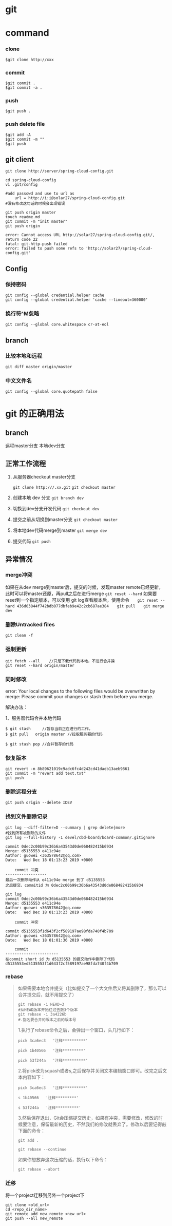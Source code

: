 git
==================
# command 

### clone
```
$git clone http://xxx
```
### commit
```
$git commit .
$git commit -a .
```
### push
```
$git push .
```
### push delete file
```
$git add -A
$git commit -m ""
$git push
```

## git client

```
git clone http://server/spring-cloud-config.git

cd spring-cloud-config
vi .git/config

#add passowd and use to url as 
	url = http://i:i@solar27/spring-cloud-config.git
#没有修改这句话的时候会出现错误

git push origin master
touch readme.md
git commit -m "init master"
git push origin

error: Cannot access URL http://solar27/spring-cloud-config.git/, return code 22
fatal: git-http-push failed
error: failed to push some refs to 'http://solar27/spring-cloud-config.git'
```
## Config

### 保持密码

```
git config --global credential.helper cache
git config --global credential.helper 'cache --timeout=360000'
```

### 换行符^M忽略
`git config --global core.whitespace cr-at-eol`

## branch
### 比较本地和远程
`git diff master origin/master`

### 中文文件名
`git config --global core.quotepath false`

# git 的正确用法
## branch
远程master分支
本地dev分支
## 正常工作流程
1. 从服务器checkout master分支
	
	`git clone http:///.xx.git`
	`git checkout master`
	
2. 创建本地 dev 分支
    `git branch dev`

3. 切换到dev分支开发代码
    `git checkout dev`

4. 提交之前从切换到master分支
    `git checkout master`

5. 将本地dev代码merge到master
    `git merge dev`

6. 提交代码
    `git push`
## 异常情况
### merge冲突
如果在从dev merge到master后，提交的时候，发现master remote已经更新，此时可以将master还原，再pull之后在进行merge
`git reset --hard`
	如果要reset到一个指定版本，可以使用 git log查看版本后，使用命令
`	git reset --hard 436d03844f742bdb077dbfeb9e42c2cb687ae384`
`	git pull`
`	git merge dev`

### 删除Untracked files
	git clean -f
### 强制更新
	git fetch --all    //只是下载代码到本地，不进行合并操
	git reset --hard origin/master

### 同时修改
error: Your local changes to the following files would be overwritten by merge:
Please commit your changes or stash them before you merge.


解决办法：

1、服务器代码合并本地代码
```
$ git stash     //暂存当前正在进行的工作。
$ git pull   origin master //拉取服务器的代码

$ git stash pop //合并暂存的代码
```

### 恢复版本

```
git revert -n 8b89621019c9adc6fc4d242cd41daeb13aeb9861
git commit -m "revert add text.txt" 
git push
```

### 删除远程分支

```
git push origin --delete IDEV
```



### 找到文件删除记录

```
git log --diff-filter=D --summary | grep delete|more
#找到所有被删除的文件
git log --full-history -1 devel/cbd-board/board-common/.gitignore
```

```
commit 0dec2c00b99c36b6a43543d0de068482415b6934
Merge: d5135553 e411c94e
Author: guowei <363578642@qq.com>
Date:   Wed Dec 18 01:13:23 2019 +0800

    commit 冲突
------------------
最后一次删除动作从 e411c94e merge 到了 d5135553
之后提交，commitid 为 0dec2c00b99c36b6a43543d0de068482415b6934
```

```
git log
commit 0dec2c00b99c36b6a43543d0de068482415b6934
Merge: d5135553 e411c94e
Author: guowei <363578642@qq.com>
Date:   Wed Dec 18 01:13:23 2019 +0800

    commit 冲突

commit d5135553f1d643f2cf589197ae98fda740f4b709
Author: guowei <363578642@qq.com>
Date:   Wed Dec 18 01:01:36 2019 +0800

    commit
-----------------------
在commit short id 为 d5135553 的提交动作中删除了代码
d5135553=d5135553f1d643f2cf589197ae98fda740f4b709
```

### rebase

> 如果需要本地合并提交（比如提交了一个大文件后又将其删除了，那么可以合并提交后，就不用提交了）
>
> ```
> git rebase -i HEAD~3
> #从HEAD版本开始往过去数3个版本
> git rebase -i 3a4226b
> #.指名要合并的版本之前的版本号
> 
> ```
>
> 1.执行了rebase命令之后，会弹出一个窗口，头几行如下：
>
> ```
> pick 3ca6ec3   '注释**********'
> 
> pick 1b40566   '注释*********'
> 
> pick 53f244a   '注释**********'
> ```
>
> 2.将pick改为squash或者s,之后保存并关闭文本编辑窗口即可。改完之后文本内容如下：
>
> ```
> pick 3ca6ec3   '注释**********'
> 
> s 1b40566   '注释*********'
> 
> s 53f244a   '注释**********'
> ```
>
> 3.然后保存退出，Git会压缩提交历史，如果有冲突，需要修改，修改的时候要注意，保留最新的历史，不然我们的修改就丢弃了。修改以后要记得敲下面的命令：
>
> ```
> git add .  
> 
> git rebase --continue  
> ```
>
> 如果你想放弃这次压缩的话，执行以下命令：
>
> ```
> git rebase --abort  
> ```

### 迁移

将一个project迁移到另外一个project下

```
git clone <old_url>
cd <repo_dir_name>
git remote add new_remote <new_url>
git push --all new_remote
```

